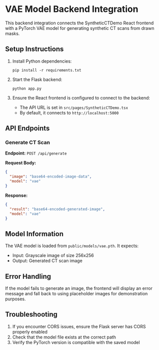 # VAE Model Backend Integration

This backend integration connects the SyntheticCTDemo React frontend with a PyTorch VAE model for generating synthetic CT scans from drawn masks.

## Setup Instructions

1. Install Python dependencies:
   ```
   pip install -r requirements.txt
   ```

2. Start the Flask backend:
   ```
   python app.py
   ```

3. Ensure the React frontend is configured to connect to the backend:
   - The API URL is set in `src/pages/SyntheticCTDemo.tsx`
   - By default, it connects to `http://localhost:5000`

## API Endpoints

### Generate CT Scan

**Endpoint:** `POST /api/generate`

**Request Body:**
```json
{
  "image": "base64-encoded-image-data",
  "model": "vae"
}
```

**Response:**
```json
{
  "result": "base64-encoded-generated-image",
  "model": "vae"
}
```

## Model Information

The VAE model is loaded from `public/models/vae.pth`. It expects:
- Input: Grayscale image of size 256x256
- Output: Generated CT scan image

## Error Handling

If the model fails to generate an image, the frontend will display an error message and fall back to using placeholder images for demonstration purposes.

## Troubleshooting

1. If you encounter CORS issues, ensure the Flask server has CORS properly enabled
2. Check that the model file exists at the correct path
3. Verify the PyTorch version is compatible with the saved model 